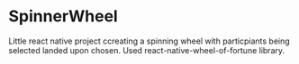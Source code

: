 # SpinnerWheel

Little react native project ccreating a spinning wheel with particpiants being selected landed upon chosen.
Used react-native-wheel-of-fortune library.
